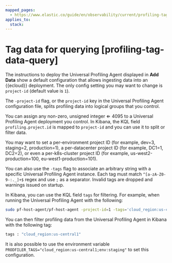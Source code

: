 ```yaml
---
mapped_pages:
  - https://www.elastic.co/guide/en/observability/current/profiling-tag-data-query.html
applies_to:
  stack:
---
```


# Tag data for querying [profiling-tag-data-query]

The instructions to deploy the Universal Profiling Agent displayed in **Add Data** show a default configuration that allows ingesting data into an {{ecloud}} deployment. The only config setting you may want to change is `project-id` (default value is `1`).

The `-project-id` flag, or the `project-id` key in the Universal Profiling Agent configuration file, splits profiling data into logical groups that you control.

You can assign any non-zero, unsigned integer ⇐ 4095 to a Universal Profiling Agent deployment you control. In Kibana, the KQL field `profiling.project.id` is mapped to `project-id` and you can use it to split or filter data.

You may want to set a per-environment project ID (for example, dev=3, staging=2, production=1), a per-datacenter project ID (for example, DC1=1, DC2=2), or even a per-k8s-cluster project ID (for example, us-west2-production=100, eu-west1-production=101).

You can also use the `-tags` flag to associate an arbitrary string with a specific Universal Profiling Agent instance. Each tag must match `^[a-zA-Z0-9-:._]+$` regex and use `;` as a separator. Invalid tags are dropped and warnings issued on startup.

In Kibana, you can use the KQL field `tags` for filtering. For example, when running the Universal Profiling Agent with the following:

```bash
sudo pf-host-agent/pf-host-agent -project-id=1 -tags='cloud_region:us-central1;env:staging'
```

You can then filter profiling data from the Universal Profiling Agent in Kibana with the following tag:

```bash
tags : "cloud_region:us-central1"
```

It is also possible to use the environment variable `PRODFILER_TAGS="cloud_region:us-central1;env:staging"` to set this configuration.

